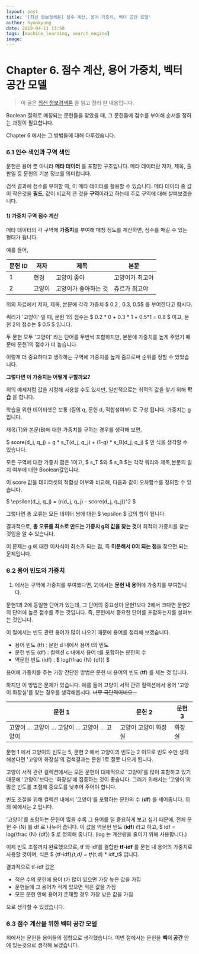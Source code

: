 ```yaml
---
layout: post
title: '[최신 정보검색론] 점수 계산, 용어 가중치, 벡터 공간 모델'
author: hyunkyung
date: 2019-04-11 13:50
tags: [machine_learning, search_engine]
image: 
---
```


# Chapter 6. 점수 계산, 용어 가중치, 벡터 공간 모델 

> 이 글은 [최신 정보검색론](<https://nlp.stanford.edu/IR-book/pdf/irbookonlinereading.pdf>) 을 읽고 정리 한 내용입니다.



Boolean 질의로 매칭되는 문헌들을 찾았을 때, 그 문헌들에 점수를 부여해 순서를 정하는 과정이 필요합니다.

Chapter 6 에서는 그 방법들에 대해 다루겠습니다.



### 6.1 인수 색인과 구역 색인



문헌은 용어 뿐 아니라 **메타 데이터** 를 포함한 구조입니다. 메타 데이터란 저자, 제목, 출판일 등 문헌의 기본 정보를 의미합니다.

검색 결과에 점수를 부여할 때, 이 메타 데이터를 활용할 수 있습니다. 메타 데이터 중 값이 작은것을 **필드**, 값이 비교적 큰 것을 **구역**이라고 하는데 주로 구역에 대해 살펴보겠습니다.



#### 1) 가중치 구역 점수 계산

메타 데이터의 각 구역에 **가중치**를 부여해 매칭 정도를 계산하면, 점수를 매길 수 있는 형태가 됩니다.

예를 들어,

| 문헌 ID | 저자   | 제목                 | 본문            |
| :------ | ------ | -------------------- | --------------- |
| 1       | 현경   | 고양이 좋아          | 고양이가 최고야 |
| 2       | 고양이 | 고양이가 좋아하는 것 | 츄르가 최고야   |

위의 자료에서 저자, 제목, 본문에 각각 가중치 $ 0.2 , 0.3, 0.5​$ 를 부여한다고 합시다.

쿼리가 '고양이' 일 때, 문헌 1의 점수는 $ 0.2 * 0 + 0.3 * 1 + 0.5*1 = 0.8 $ 이고, 문헌 2의 점수는 $ 0.5 $ 입니다.

두 문헌 모두 '고양이' 라는 단어를 두번씩 포함하지만, 본문에 가중치를 높게 주었기 때문에 문헌1의 점수가 더 높습니다.

이렇게 더 중요하다고 생각하는 구역에 가중치를 높게 줌으로써 순위를 정할 수 있었습니다.



**그렇다면 이 가중치는 어떻게 구할까요?**

위의 예제처럼 값을 지정해 사용할 수도 있지만, 일반적으로는 최적의 값을 찾기 위해 **학습** 을 합니다.

학습을 위한 데이터셋은 보통 (질의 q, 문헌 d, 적합성여부) 로 구성 됩니다. 가중치는 g 입니다.

제목(T)와 본문(B)에 대한 가중치를 구하는 경우를 생각해 보면,

$ score(d_j, q_j) = g * s_T(d_j, q_j) + (1-g) * s_B(d_j, q_j) ​$ 인 식을 생각할 수 있습니다.

모든 구역에 대한 가중치 합은 1이고, $ s_T $와 $ s_B $는 각각 쿼리와 제목,본문의 일치 여부에 대한 Boolean값입니다.

이 score 값을 데이터셋의 적합성 여부와 비교해, 다음과 같이 오차함수를 정의할 수 있습니다.

$ \epsilon(d_j, q_j) = (r(d_j, q_j) - score(d_j, q_j))^2 $

그렇다면 총 오류는 모든 데이터 쌍에 대한 $ \epsilon ​$ 값의 합이 됩니다. 

결과적으로, **총 오류를 최소로 만드는 가중치 g의 값을 찾는 것**이 최적의 가중치를 찾는 것임을 알 수 있습니다.

이 문제는 g 에 대한 이차식이 최소가 되는 점, 즉 **미분해서 0이 되는 점**을 찾으면 되는 문제입니다.

 

### 6.2 용어 빈도와 가중치



1) 에서는 구역에 가중치를 부여했다면, 2)에서는 **문헌 내 용어**에 가중치를 부여합니다.

문헌1과 2에 동일한 단어가 있는데, 그 단어의 중요성이 문헌1보다 2에서 크다면 문헌2의 단어에 높은 점수를 주는 것입니다. 즉, 문헌에서 중요한 단어를 포함하는지를 살펴보는 것입니다.

이 절에서는 빈도 관련 용어가 많이 나오기 때문에 용어를 정리해 보겠습니다.

- 용어 빈도 (tf) : 문헌 d 내에서 용어 t의 빈도
- 문헌 빈도 (df) : 컬렉션 c 내에서 용어 t를 포함하는 문헌의 수
- 역문헌 빈도 (idf) : $ log(\frac {N} {df}) ​$ 

용어에 가중치를 주는 가장 간단한 방법은 문헌 내 용어의 빈도 (**tf**) 를 세는 것 입니다.

하지만 이 방법은 문제가 있습니다. 예를 들어 고양이 서적 관련 컬렉션에서 용어 '고양이 화장실'를 찾는 경우를 생각해봅시다.  ~~너무 극단적이네요...~~ 

| 문헌 1                                             | 문헌 2               | 문헌 3 |
| -------------------------------------------------- | -------------------- | ------ |
| 고양이 ... 고양이 ... 고양이 ... 고양이 ... 고양이 | 고양이 고양이 화장실 | 화장실 |

문헌 1 에서 고양이의 빈도는 5, 문헌 2 에서 고양이의 빈도는 2 이므로 빈도 수만 생각해본다면 '고양이 화장실'의 검색결과는 문헌 1로 잘못 나오게 됩니다.

고양이 서적 관련 컬렉션에서는 모든 문헌이 대체적으로 '고양이'를 많이 포함하고 있기 때문에 '고양이'보다는 '화장실'에 집중하는 것이 좋습니다. 그러기 위해서는 '고양이'의 많은 빈도를 조절해 중요도를 낮추어 주어야 합니다.

빈도 조절을 위해 컬렉션 내에서 '고양이'를 포함하는 문헌의 수 (**df**) 를 세어줍니다. 위의 예에서는 2 입니다.

'고양이'를 포함하는 문헌이 많을 수록 그 용어를 덜 중요하게 보고 싶기 때문에, 전체 문헌 수 (N) 를 df 로 나누어 줍니다. 이 값을 역문헌 빈도 (**idf**) 라고 하고,  $ idf = log(\frac {N} {df}) ​$ 로 정의해 줍니다. (log 는 계산량을 줄이기 위해 사용합니다.)

이제 빈도 조절까지 완료했으므로, tf 와 idf를 결합한 **tf-idf** 를 문헌 내 용어의 가중치로 사용할 것이며, 식은 $ {tf-idf}_{t,d}  = tf_{t,d} * idf_t$ 입니다.



결과적으로 tf-idf 값은

- 적은 수의 문헌에 용어 t가 많이 있으면 가장 높은 값을 가짐
- 문헌들에 그 용어가 적게 있으면 적은 값을 가짐
- 모든 문헌 안에 용어가 존재할 경우 가장 낮은 값을 가짐

으로 생각할 수 있겠습니다.



### 6.3 점수 계산을 위한 벡터 공간 모델



위에서는 문헌을 용어들의 집합으로 생각했습니다. 이번 절에서는 문헌을 **벡터 공간** 안에 있는것으로 생각해 보겠습니다.





















































